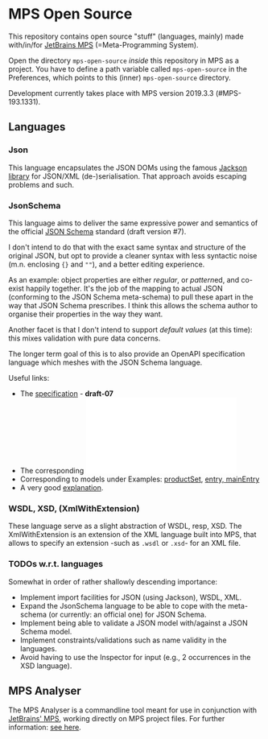 # MPS Open Source

This repository contains open source "stuff" (languages, mainly) made with/in/for [JetBrains MPS](https://www.jetbrains.com/mps/) (=Meta-Programming System).

Open the directory `mps-open-source` _inside_ this repository in MPS as a project.
You have to define a path variable called `mps-open-source` in the Preferences, which points to this (inner) `mps-open-source` directory.

Development currently takes place with MPS version 2019.3.3 (#MPS-193.1331).


## Languages

### Json

This language encapsulates the JSON DOMs using the famous [Jackson library](https://github.com/FasterXML/jackson) for JSON/XML (de-)serialisation.
That approach avoids escaping problems and such.

### JsonSchema

This language aims to deliver the same expressive power and semantics of the official [JSON Schema](http://json-schema.org/) standard (draft version #7).

I don't intend to do that with the exact same syntax and structure of the original JSON, but opt to provide a cleaner syntax with less syntactic noise (m.n. enclosing `{}` and `""`), and a better editing experience.

As an example: object properties are either *regular*, or *pattern*ed, and co-exist happily together.
It's the job of the mapping to actual JSON (conforming to the JSON Schema meta-schema) to pull these apart in the way that JSON Schema prescribes.
I think this allows the schema author to organise their properties in the way they want.

Another facet is that I don't intend to support *default values* (at this time): this mixes validation with pure data concerns.

The longer term goal of this is to also provide an OpenAPI specification language which meshes with the JSON Schema language.

Useful links:

* The [specification](http://json-schema.org/specification.html) - **draft-07**
* The corresponding ![meta-schema](json-schema/meta-schema.json)
* Corresponding to models under Examples: [productSet](http://json-schema.org/example1.html), [entry, mainEntry](http://json-schema.org/example2.html)
* A very good [explanation](https://spacetelescope.github.io/understanding-json-schema/).

### WSDL, XSD, (XmlWithExtension)

These language serve as a slight abstraction of WSDL, resp, XSD.
The XmlWithExtension is an extension of the XML language built into MPS, that allows to specify an extension -such as `.wsdl` or `.xsd`- for an XML file.


### TODOs w.r.t. languages

Somewhat in order of rather shallowly descending importance:

* Implement import facilities for JSON (using Jackson), WSDL, XML.
* Expand the JsonSchema language to be able to cope with the meta-schema (or currently: an official one) for JSON Schema.
* Implement being able to validate a JSON model with/against a JSON Schema model.
* Implement constraints/validations such as name validity in the languages.
* Avoid having to use the Inspector for input (e.g., 2 occurrences in the XSD language).


## MPS Analyser

The MPS Analyser is a commandline tool meant for use in conjunction with [JetBrains' MPS](https://www.jetbrains.com/mps/), working directly on MPS project files.
For further information: [see here](./mps-analyser/README.md).


